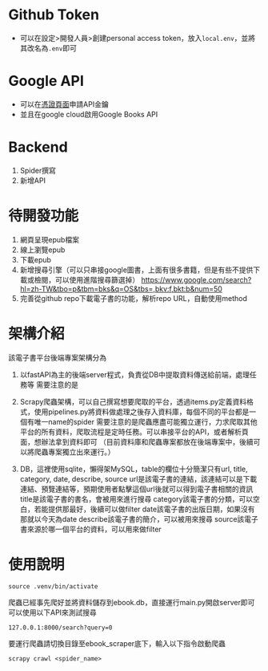 # Github Token
- 可以在設定>開發人員>創建personal access token，放入`local.env`，並將其改名為`.env`即可

# Google API
- 可以在[憑證頁面](https://console.cloud.google.com/projectselector2/apis/credentials?hl=zh-tw&pli=1&supportedpurview=project)申請API金鑰
- 並且在google cloud啟用Google Books API

# Backend
1. Spider撰寫
2. 新增API

# 待開發功能
1. 網頁呈現epub檔案
2. 線上瀏覽epub
3. 下載epub
4. 新增搜尋引擎（可以只串接google圖書，上面有很多書籍，但是有些不提供下載或檢閱，可以使用進階搜尋篩選掉）
https://www.google.com/search?hl=zh-TW&tbo=p&tbm=bks&q=OS&tbs=,bkv:f,bkt:b&num=50
5. 完善從github repo下載電子書的功能，解析repo URL，自動使用method


# 架構介紹
該電子書平台後端專案架構分為
1. 以fastAPI為主的後端server程式，負責從DB中提取資料傳送給前端，處理任務等
需要注意的是

2. Scrapy爬蟲架構，可以自己撰寫想要爬取的平台，透過items.py定義資料格式，使用pipelines.py將資料做處理之後存入資料庫，每個不同的平台都是一個有唯一name的spider
需要注意的是爬蟲應盡可能獨立運行，力求爬取其他平台的所有資料，爬取流程是定時任務。可以串接平台的API，或者解析頁面，想辦法拿到資料即可
（目前資料庫和爬蟲專案都放在後端專案中，後續可以將爬蟲專案獨立出來運行。）

3. DB，這裡使用sqlite，懶得架MySQL，table的欄位十分簡潔只有url, title, category, date, describe, source
url是該電子書的連結，該連結可以是下載連結、預覽連結等，預期使用者點擊這個url後就可以得到電子書相關的資訊
title是該電子書的書名，會被用來進行搜尋
category該電子書的分類，可以空白，若能提供那最好，後續可以做filter
date該電子書的出版日期，如果沒有那就以今天為date
describe該電子書的簡介，可以被用來搜尋
source該電子書來源於哪一個平台的資料，可以用來做filter


# 使用說明
```
source .venv/bin/activate
```
爬蟲已經事先爬好並將資料儲存到ebook.db，直接運行main.py開啟server即可
可以使用以下API來測試搜尋
```
127.0.0.1:8000/search?query=0
```

要運行爬蟲請切換目錄至ebook_scraper底下，輸入以下指令啟動爬蟲
```
scrapy crawl <spider_name>
```

